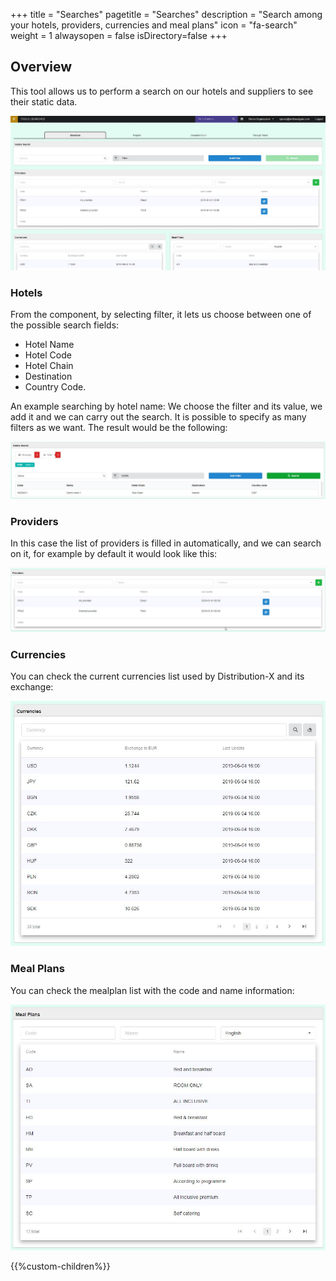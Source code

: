 +++
title = "Searches"
pagetitle = "Searches"
description = "Search among your hotels, providers, currencies and meal plans"
icon = "fa-search"
weight = 1
alwaysopen = false
isDirectory=false
+++

## Overview

This tool allows us to perform a search on our hotels and suppliers to see their static data.

![Distribution searches](./../../../images/web/distribution_web_searches.jpg "Distribution searches")

### Hotels

From the component, by selecting filter, it lets us choose between one of the possible search fields: 

* Hotel Name
* Hotel Code
* Hotel Chain
* Destination 
* Country Code.

An example searching by hotel name: We choose the filter and its value, we add it and we can carry out the search. It is possible to specify as many filters as we want. The result would be the following:

![Distribution searches hotel](./../../../images/web/distribution_web_searches_hotels.jpg "Distribution searches hotel")


### Providers

In this case the list of providers is filled in automatically, and we can search on it, for example by default it would look like this:

![Distribution searches providers](./../../../images/web/distribution_web_searches_providers.jpg "Distribution searches providers")


### Currencies

You can check the current currencies list used by Distribution-X and its exchange:

![Distribution searches currencies](./../../../images/web/distribution_web_searches_currencies.jpg "Distribution searches currencies")

### Meal Plans

You can check the mealplan list with the code and name information:

![Distribution searches mealplans](./../../../images/web/distribution_web_searches_mealplans.jpg "Distribution searches mealplans")


{{%custom-children%}}